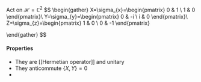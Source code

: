 Act on $\mathcal{H}=\mathbb{C}^{2}$
$$
\begin{gather}
X=\sigma_{x}=\begin{pmatrix}
0 & 1 \\
1 & 0
\end{pmatrix}\\
Y=\sigma_{y}=\begin{pmatrix}
0 & -i \\
i & 0
\end{pmatrix}\\
Z=\sigma_{z}=\begin{pmatrix}
1 & 0 \\
0 & -1
\end{pmatrix}

\end{gather}
$$
#### Properties
- They are [[Hermetian operator]] and unitary
- They anticommute $\{ X,Y \}=0$
- 
